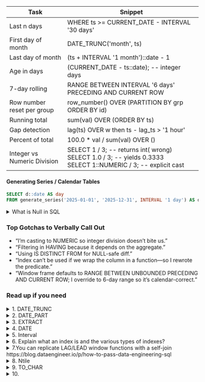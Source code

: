 | Task               | Snippet                              |
|--------------------|--------------------------------------|
| Last n days        | WHERE ts >= CURRENT_DATE - INTERVAL '30 days'|
| First day of month | DATE_TRUNC('month', ts)              |
| Last day of month  | (ts + INTERVAL '1 month')::date - 1  |
| Age in days        | (CURRENT_DATE - ts::date);  -- integer days|
| 7-day rolling      | RANGE BETWEEN INTERVAL '6 days' PRECEDING AND CURRENT ROW |
| Row number reset per group | row_number() OVER (PARTITION BY grp ORDER BY id)|	
|Running total	     |sum(val) OVER (ORDER BY ts)|
|Gap detection	     |lag(ts) OVER w then ts - lag_ts > '1 hour'|
|Percent of total	 |100.0 * val / sum(val) OVER ()|
|Integer vs Numeric Division| SELECT 1 / 3; -- returns int( wrong) <br> SELECT 1.0 / 3; -- yields 0.3333 <br> SELECT 1::NUMERIC / 3; -- explicit cast 


#### Generating Series / Calendar Tables
```sql
SELECT d::date AS day
FROM generate_series('2025-01-01', '2025-12-31', INTERVAL '1 day') AS d;
```

<details>
<summary> What is Null in SQL </summary>

> **NULL ≠ 0 ≠ empty string ("") ≠ 'NULL'**  
> It simply means **“no value / unknown.”**

### 1. SQL has Three-Valued Logic

| Expression        | Result    |
|-------------------|-----------|
| 5 = 5             | `TRUE`    |
| 5 = 7             | `FALSE`   |
| 5 = NULL          | `UNKNOWN` |
| NULL = NULL       | `UNKNOWN` |

`WHERE` filters out rows that evaluate to `FALSE` **or** `UNKNOWN`.

### 2. Testing for NULL
```sql
-- Correct
col IS NULL
col IS NOT NULL

COUNT(*)      -- counts ALL rows
COUNT(col)    -- skips NULLs
SUM / AVG     -- skip NULL values

Inner join: NULL in join key never matches.
Outer join: produces NULLs on the “missing” side.

ORDER BY col            -- engine default (NULL first/last)
ORDER BY col NULLS LAST -- explicit control
```

| Function                | Purpose                              | Example                              |
|-------------------------|--------------------------------------|--------------------------------------|
| COALESCE(a, b, …)       | First non-NULL value                | COALESCE(phone, mobile, 'N/A')     |
| ISNULL(a, b)  (not in postgress only in MySQL)  | Same as above                        | ISNULL(bonus, 0)                   |
| IFNULL(a, b)  (not in postgress only in MySQL)  | Same as above                        | IFNULL(bonus, 0)                  |
| NULLIF(a, b)         | Return NULL if `a = b`; otherwise `a`| NULLIF(col1, col2)                |
</details>


### Top Gotchas to Verbally Call Out

- “I’m casting to NUMERIC so integer division doesn’t bite us.”
- “Filtering in HAVING because it depends on the aggregate.”
- “Using IS DISTINCT FROM for NULL-safe diff.”
- “Index can’t be used if we wrap the column in a function—so I rewrote the predicate.”
- “Window frame defaults to RANGE BETWEEN UNBOUNDED PRECEDING AND CURRENT ROW; I override to 6-day range so it’s calendar-correct.”


### Read up if you need 
<details> 
<summary>1. DATE_TRUNC </summary>
**Output** - The returned value is a TIMESTAMP (or TIMESTAMPTZ if the input is), not a string or partial date.
    
**Use** - used to truncate a timestamp or date to a specified level of precision. 

If, you're using 'month' as the precision level, it will truncate the date or timestamp to the first day of the month, removing the day, hour, minute, second, and any fractional seconds from the value.

It keeps the year and month intact but sets the day to 01 and the time components to midnight (00:00:00).
```sql
DATE_TRUNC('month', t.Order_Date_Time)  --2023-08-15 14:30:00 returns 2023-08-01 00:00:00
DATE_TRUNC('month', t.Order_Date_Time) = '2023-08-01'::date
``` 
- Be mindful of timezone settings if Order_Date_Time includes timezone info (TIMESTAMPTZ), as DATE_TRUNC respects the timezone.
- Sometimes prevent the use of an index on Order_Date_Time unless you have a functional index on DATE_TRUNC('month', Order_Date_Time)
- Consider alternative range queries like Order_Date_Time >= '2023-08-01' AND Order_Date_Time < '2023-09-01', which are often more index-friendly.
</details>

<details> 
<summary>2. DATE_PART </summary>
</details> 

<details> 
<summary>3. EXTRACT </summary>
 EXTRACT(MONTH FROM customers.signup_timestamp) = 6
 
 - EXTRACT(EPOCH FROM timestamp), it converts the given timestamp into the number of seconds since the Unix epoch, which is defined as January 1, 1970, 00:00:00 UTC. So, it’s essentially giving you a single numeric value representing how many seconds have passed from that starting point up to the timestamp you provide.
 - EXTRACT(EPOCH FROM (delivered_to_consumer_datetime - customer_placed_order_datetime)), you’re first subtracting two timestamps, which results in an interval (a duration of time). Then, EXTRACT(EPOCH FROM ...) converts that interval into the total number of seconds in that duration.
 - Extract minute from Interval 
 EXTRACT(MINUTE FROM (delivered_to_consumer_datetime - customer_placed_order_datetime))


</details> 

<details> 
<summary>4. DATE </summary>
 EXTRACT(MONTH FROM customers.signup_timestamp) = 6
</details>

<details> 
<summary>5. Interval </summary>

**Conceptually** An interval is a span of time, not a point in time.\
Native INTERVAL type that internally keeps
    • months,\
    • days,\
    • microseconds.\
    • Literals:

    interval '2 hours 30 minutes'
    interval '3 days'
    interval '1 year -4 months

    INTERVAL '45 minutes' is a literal interval value in PostgreSQL, which you can use for comparison.

    To ease any doubts, let’s think about how PostgreSQL handles this internally. The database normalizes intervals for comparison, so whether the actual time difference comes out as '30 minutes' or '1800 seconds', it will accurately evaluate against '45 minutes'. For example, if a delivery took 40 minutes, the interval comparison will return true for <= INTERVAL '45 minutes'.
    It’s very reliable and doesn’t require manual conversion to seconds or minutes.
    
    It’s flexible with the syntax and understands 'minute' or 'minutes', 'hour' or 'hours', etc. So, no issue there.

```sql

-- duration between two events
SELECT delivery_end - delivery_start AS trip_interval

-- average trip length in minutes
SELECT AVG(EXTRACT(epoch FROM (delivery_end - delivery_start)) / 60) AS avg_minutes
FROM deliveries;

-- add 90 minutes to all start times
UPDATE events
SET starts_at = starts_at + interval '90 minutes';

-- Understanding default interval values in postgres 
-- NO default defined ; decided based on input 
SELECT INTERVAL '1';  -- Output: 1 day
SELECT INTERVAL '1:30';  -- Output: 01:30:00 (1 hour 30 minutes)

-- epoch - which returns total seconds as a numeric value)
SELECT EXTRACT(epoch FROM INTERVAL '1 hour');  -- Output: 3600 (seconds)
SELECT EXTRACT(hour FROM INTERVAL '1 day 2 hours');  -- Output: 2 (just the hour part)

```

Quick mnemonic:\
• TIMESTAMP / DATETIME → “When?”\
• INTERVAL → “How long?”
</details>

<details>
<summary> 6. Explain what an index is and the various types of indexes?
</summary>
</details>


<details>
<summary> 7.You can replicate LAG/LEAD window functions with a self-join
https://blog.dataengineer.io/p/how-to-pass-data-engineering-sql
</summary>
</details>

<details>
<summary> 8. Ntile </summary>

 - Purpose: It distributes rows into the specified number of buckets (100 in this case) as evenly as possible. If the number of restaurants isn’t perfectly divisible by 100, some buckets might have one more row than others, but it’ll still approximate the bottom 2% pretty well by taking buckets 1 and 2. For example, if you have 1000 restaurants, buckets 1 and 2 would cover roughly 20 restaurants (bottom 2%), which is what we want.


</details>

<details>
<summary> 9. TO_CHAR </summary>

- Purpose: Converts values (dates, timestamps, numbers) into formatted strings.
- Syntax: `TO_CHAR(value, format_mask)` <br>
  - `value`: Data to format (date, number, etc.).<br>
  - `format_mask`: String defining output format using specific codes.

### Use Cases

#### Dates and Timestamps
- Formats dates/timestamps for readable output.
- **Example**: Turn `2023-05-15 14:30:00` into `15-May-2023`.
  - Query: `SELECT TO_CHAR(created_at, 'DD-Mon-YYYY') AS formatted_date FROM your_table;`
  - Format Codes: `DD` (day 01-31), `Mon` (abbreviated month), `YYYY` (4-digit year).
- Other Codes: `HH24` (hours 00-23), `MI` (minutes), `AM` (a.m./p.m.).

### Numbers
- Formats numbers for currency, decimals, or padding.
- **Example**: Turn `1234.567` into `$1,234.57`.
  - Query: `SELECT TO_CHAR(price, 'FM$9,999.99') AS formatted_price FROM products;`
  - Format Codes: `FM` (no extra spaces), `$` (literal), `9` (digit or space), `,` (thousands separator), `.` (decimal).

## Key Points
- **Output**: Always returns a text string (no math or comparisons on result).
- **Errors**: Mismatched format mask and data type will cause errors.
- **Tip**: Keep original value for calculations; use `TO_CHAR` for display only.

## Quick Tip for Interview
- Mention use for formatting dates or currency in reports.
- Highlight flexibility with custom format masks.
</details>

<details>
<summary> 10. </summary>
</details>